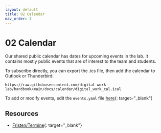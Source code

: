 ```yaml
---
layout: default
title: 02 Calendar
nav_order: 3
---
```


<!-- Add external CSS and JavaScript -->
<link rel="stylesheet" href="https://cdn.jsdelivr.net/npm/@event-calendar/build@3.7.2/event-calendar.min.css">
<link rel="stylesheet" href="calendar/calendar.css">
<script src="https://cdn.jsdelivr.net/npm/@event-calendar/build@3.7.2/event-calendar.min.js"></script>
<script src="https://cdnjs.cloudflare.com/ajax/libs/js-yaml/4.1.0/js-yaml.min.js"></script>
<script src="calendar/ics.js"></script>
<script src="https://cdn.jsdelivr.net/npm/rrule/dist/es5/rrule.min.js"></script>
<script src="https://cdnjs.cloudflare.com/ajax/libs/ical.js/1.4.0/ical.min.js"></script>


# 02 Calendar

Our shared public calendar has dates for upcoming events in the lab.
It contains mostly public events that are of interest to the team and students.

<div id="ec"></div>
<script src="calendar/calendar.js"></script>
<!-- 
<iframe src="https://calendar.google.com/calendar/embed?src=32886c1c7f7b7e54aa97bd52173f7c811f1b9b8e519318e3f1bbfde98f856100%40group.calendar.google.com&ctz=Europe%2FBerlin" style="border: 0" width="100%" height="600" frameborder="0" scrolling="no"></iframe> -->

To subscribe directly, you can export the .ics file, then add the calendar to Outlook or Thunderbird.

```
https://raw.githubusercontent.com/digital-work-lab/handbook/main/docs/calendar/digital_work_cal.ical
```

To add or modify events, edit the `events.yaml` file [here](https://github.com/digital-work-lab/handbook/edit/main/docs/calendar/events.yaml){: target="_blank"}


## Resources

- [Fristen/Termine](https://www.uni-bamberg.de/studium/im-studium/studienorganisation/vorlesungszeiten/){: target="_blank"}
